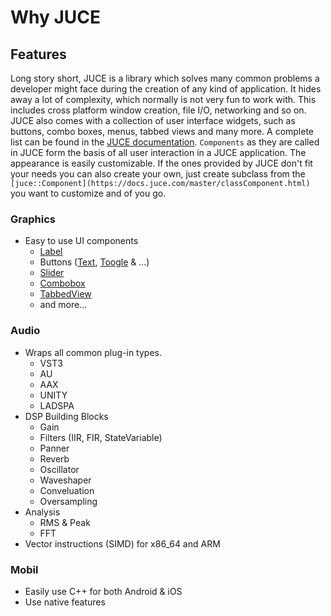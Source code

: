 # Why JUCE

## Features

Long story short, JUCE is a library which solves many common problems a developer might face during the creation of any kind of application. It hides away a lot of complexity, which normally is not very fun to work with. This includes cross platform window creation, file I/O, networking and so on. JUCE also comes with a collection of user interface widgets, such as buttons, combo boxes, menus, tabbed views and many more. A complete list can be found in the [JUCE documentation](https://docs.juce.com/master/index.html#tag_gui). `Components` as they are called in JUCE form the basis of all user interaction in a JUCE application. The appearance is easily customizable. If the ones provided by JUCE don't fit your needs you can also create your own, just create subclass from the `[juce::Component](https://docs.juce.com/master/classComponent.html)` you want to customize and of you go.

### Graphics

- Easy to use UI components
  - [Label](https://docs.juce.com/master/classLabel.html)
  - Buttons ([Text](https://docs.juce.com/master/classTextButton.html), [Toogle](https://docs.juce.com/master/classToggleButton.html) & ...)
  - [Slider](https://docs.juce.com/master/classSlider.html)
  - [Combobox](https://docs.juce.com/master/classComboBox.html)
  - [TabbedView](https://docs.juce.com/master/classTabbedComponent.html)
  - and more...

### Audio

- Wraps all common plug-in types.
  - VST3
  - AU
  - AAX
  - UNITY
  - LADSPA
- DSP Building Blocks
  - Gain
  - Filters (IIR, FIR, StateVariable)
  - Panner
  - Reverb
  - Oscillator
  - Waveshaper
  - Conveluation
  - Oversampling
- Analysis
  - RMS & Peak
  - FFT
- Vector instructions (SIMD) for x86_64 and ARM

### Mobil

- Easily use C++ for both Android & iOS
- Use native features
